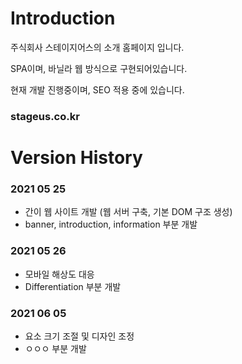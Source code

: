 # Introduction
주식회사 스테이지어스의 소개 홈페이지 입니다.

SPA이며, 바닐라 웹 방식으로 구현되어있습니다.

현재 개발 진행중이며, SEO 적용 중에 있습니다.

### stageus.co.kr


# Version History

### 2021 05 25
- 간이 웹 사이트 개발 (웹 서버 구축, 기본 DOM 구조 생성)
- banner, introduction, information 부분 개발

### 2021 05 26
- 모바일 해상도 대응
- Differentiation 부분 개발

### 2021 06 05
- 요소 크기 조절 및 디자인 조정
- ㅇㅇㅇ 부분 개발
